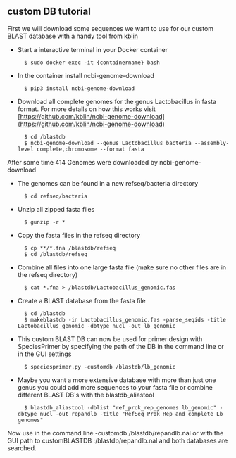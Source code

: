 ## custom DB tutorial

First we will download some sequences we want to use for our custom BLAST database with a handy tool from [kblin](https://github.com/kblin/ncbi-genome-download)

* Start a interactive terminal in your Docker container

		$ sudo docker exec -it {containername} bash

* In the container install ncbi-genome-download

		$ pip3 install ncbi-genome-download

* Download all complete genomes for the genus Lactobacillus in fasta format. For more details on how this works visit [https://github.com/kblin/ncbi-genome-download](https://github.com/kblin/ncbi-genome-download)

		$ cd /blastdb
		$ ncbi-genome-download --genus Lactobacillus bacteria --assembly-level complete,chromosome --format fasta

After some time 414 Genomes were downloaded by ncbi-genome-download 

* The genomes can be found in a new refseq/bacteria directory

		$ cd refseq/bacteria

* Unzip all zipped fasta files

		$ gunzip -r *

* Copy the fasta files in the refseq directory

		$ cp **/*.fna /blastdb/refseq
		$ cd /blastdb/refseq

* Combine all files into one large fasta file (make sure no other files are in the refseq directory)

		$ cat *.fna > /blastdb/Lactobacillus_genomic.fas

* Create a BLAST database from the fasta file

		$ cd /blastdb
		$ makeblastdb -in Lactobacillus_genomic.fas -parse_seqids -title Lactobacillus_genomic -dbtype nucl -out lb_genomic

* This custom BLAST DB can now be used for primer design with SpeciesPrimer by specifying the path of the DB in the command line or in the GUI settings

		$ speciesprimer.py -customdb /blastdb/lb_genomic

* Maybe you want a more extensive database with more than just one genus you could add more sequences to your fasta file or combine different BLAST DB's with the blastdb_aliastool

		$ blastdb_aliastool -dblist "ref_prok_rep_genomes lb_genomic" -dbtype nucl -out repandlb -title "RefSeq Prok Rep and complete Lb genomes"
 
Now use in the command line -customdb /blastdb/repandlb.nal or with the GUI path to customBLASTDB :/blastdb/repandlb.nal and both databases are searched.
